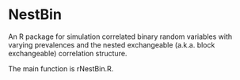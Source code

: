 # NestBin
An R package for simulation correlated binary random variables with varying prevalences and the nested exchangeable (a.k.a. block exchangeable) correlation structure.

The main function is rNestBin.R.
